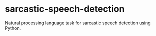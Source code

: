 # sarcastic-speech-detection
Natural processing language task for sarcastic speech detection using Python.
